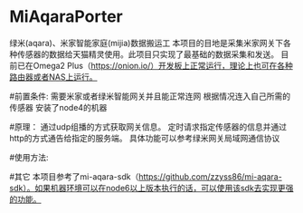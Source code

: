 # MiAqaraPorter
绿米(aqara)、米家智能家庭(mijia)数据搬运工
本项目的目地是采集米家网关下各种传感器的数据给天猫精灵使用。此项目只实现了最基础的数据采集和发送。
目前已在Omega2 Plus（https://onion.io/）开发板上正常运行，理论上也可在各种路由器或者NAS上运行。

#前置条件:
需要米家或者绿米智能网关并且能正常连网
根据情况连入自己所需的传感器
安装了node4的机器

#原理：
通过udp组播的方式获取网关信息。
定时请求指定传感器的信息并通过http的方式通告给指定的服务端。
具体功能可以参考绿米网关局域网通信协议

#使用方法:

#其它
本项目参考了mi-aqara-sdk（https://github.com/zzyss86/mi-aqara-sdk）。如果机器环境可以在node6以上版本执行的话，可以使用该sdk去实现更强的功能。
